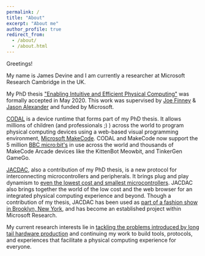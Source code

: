 ```yaml
---
permalink: /
title: "About"
excerpt: "About me"
author_profile: true
redirect_from:
  - /about/
  - /about.html
---
```


Greetings!

My name is James Devine and I am currently a researcher at Microsoft Research Cambridge in the UK.

My PhD thesis ["Enabling Intuitive and Efficient Physical Computing"](https://eprints.lancs.ac.uk/id/eprint/147404/) was formally accepted in May 2020. This work was supervised by [Joe Finney](https://www.lancaster.ac.uk/scc/about-us/people/joe-finney) & [Jason Alexander](http://www.jasonalexander.kiwi) and funded by Microsoft.

[CODAL](https://github.com/lancaster-university/codal) is a device runtime that forms part of my PhD thesis. It allows millions of children (and professionals ;) ) across the world to program physical computing devices using a web-based visual programming environment, [Microsoft MakeCode](https://makecode.com). CODAL and MakeCode now support the 5 million [BBC micro:bit's](https://microbit.org) in use across the world and thousands of MakeCode Arcade devices like the KittenBot Meowbit, and TinkerGen GameGo.

[JACDAC](https://aka.ms/jacdac), also a contribution of my PhD thesis, is a new protocol for interconnecting microcontrollers and peripherals. It brings plug and play dynamism to [even the lowest cost and smallest microcontrollers](https://github.com/microsoft/jacdac-padauk). JACDAC also brings together the world of the low cost and the web browser for an integrated physical computing experience and beyond. Though a contribution of my thesis, JACDAC has been used as [part of a fashion show in Brooklyn, New York](https://www.microsoft.com/en-us/research/blog/fashion-forward-researchers-designers-debut-new-tech-on-new-york-city-runway/), and has become an established project within Microsoft Research.

My current research interests lie in [tackling the problems introduced by long tail hardware production](https://www.microsoft.com/en-us/research/project/long-tail-hardware/) and continuing my work to build tools, protocols, and experiences that facilitate a physical computing experience for everyone.